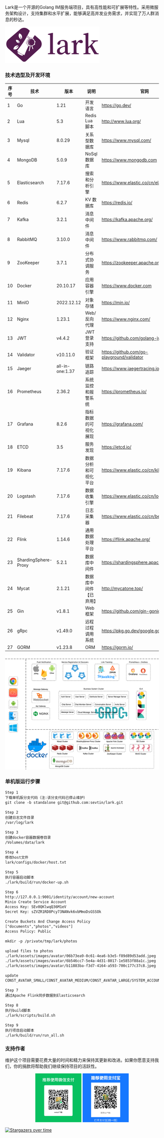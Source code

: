Lark是一个开源的Golang IM服务端项目，具有高性能和可扩展等特性。采用微服务架构设计，支持集群和水平扩展，能够满足高并发业务需求，并实现了万人群消息的秒达。

<img src="assets/images/lark-logo.png" height="119" width="309"/>

### 技术选型及开发环境
| 序号 | 技术                   | 版本              | 说明            | 官网                                         |
|----|----------------------|-----------------|---------------|--------------------------------------------|
| 1  | Go                   | 1.21          | 开发语言          | https://go.dev/                            |
| 2  | Lua                  | 5.3             | Redis Lua 脚本  | http://www.lua.org/                        |
| 3  | Mysql                | 8.0.29          | 关系型数据库        | https://www.mysql.com/                     |
| 4  | MongoDB              | 5.0.9           | NoSql数据库 | https://www.mongodb.com                    |
| 5  | Elasticsearch        | 7.17.6          | 搜索和分析引擎       | https://www.elastic.co/cn/elasticsearch/   |
| 6  | Redis                | 6.2.7           | KV 数据库        | https://redis.io/                          |
| 7  | Kafka                | 3.2.1           | 消息中间件         | https://kafka.apache.org/                  |
| 8  | RabbitMQ             | 3.10.0          | 消息中间件         | https://www.rabbitmq.com/                  |
| 9  | ZooKeeper            | 3.7.1           | 分布式协调服务       | https://zookeeper.apache.org/              |
| 10 | Docker               | 20.10.17        | 应用容器引擎        | https://www.docker.com                     |
| 11 | MinIO                | 2022.12.12      | 对象存储          | https://min.io/                            |
| 12 | Nginx                | 1.23.1          | Web/反向代理      | https://www.nginx.com/                     |
| 13 | JWT                  | v4.4.2          | JWT登录支持       | https://github.com/golang-jwt/jwt          |
| 14 | Validator            | v10.11.0        | 验证框架          | https://github.com/go-playground/validator |
| 15 | Jaeger               | all-in-one:1.37 | 链路追踪          | https://www.jaegertracing.io               |
| 16 | Prometheus           | 2.36.2          | 系统监控和报警系统     | https://prometheus.io/                     |
| 17 | Grafana              | 8.2.6           | 指标数据的可视化展现    | https://grafana.com/                       |
| 18 | ETCD                 | 3.5             | 服务发现          | https://etcd.io/                           |
| 19 | Kibana               | 7.17.6          | 数据分析和可视化平台    | https://www.elastic.co/cn/kibana/          |
| 20 | Logstash             | 7.17.6          | 数据收集引擎        | https://www.elastic.co/cn/logstash/        |
| 21 | Filebeat             | 7.17.6          | 日志采集器         | https://www.elastic.co/cn/beats/filebeat   |
| 22 | Flink                | 1.14.6          | 通用数据处理平台      | https://flink.apache.org/                  |
| 23 | ShardingSphere-Proxy | 5.2.1           | 数据库中间件        | https://shardingsphere.apache.org/         |
| 24 | Mycat                | 2.1.21          | 数据库中间件【已弃用】   | http://mycatone.top/                       |
| 25 | Gin                  | v1.8.1          | Web 框架        | https://github.com/gin-gonic/gin           |
| 26 | gRpc                 | v1.49.0         | 远程过程调用系统      | https://pkg.go.dev/google.golang.org/grpc  |
| 27 | GORM                 | v1.23.8         | ORM           | https://gorm.io/                           |


![](assets/images/lark-architecture-diagram.png)


### 单机版运行步骤

```
Step 1
下载单机版分支代码（注:该分支代码已停止维护）
git clone -b standalone git@github.com:sevtin/lark.git

Step 2
创建日志文件目录
/var/log/lark

Step 3
创建docker容器数据卷目录
/Volumes/data/lark

Step 4
修改host文件
lark/configs/docker/host.txt

Step 5
执行容器启动脚本
./lark/build/run/docker-up.sh

Step 6
http://127.0.0.1:9001/identity/account/new-account
Minio Create Service Account
Access Key: SEv0QKlwqQ36M1eV
Secret Key: sZVZR1RD8Pcy73NANvk6vbMmoDsGSSOk

Create Buckets And Change Access Policy
["documents","photos","videos"]
Access Policy: Public

mkdir -p /private/tmp/lark/photos

upload files to photos
./lark/assets/images/avatar/06b73ea9-0c61-4ea6-b3e5-f89d89d53add.jpeg
./lark/assets/images/avatar/6b546cc7-5e4a-4d31-8017-1e5853f88a1c.jpeg
./lark/assets/images/avatar/b11883ba-f3d7-4164-a593-700c177c37c8.jpeg

update CONST_AVATAR_SMALL/CONST_AVATAR_MEDIUM/CONST_AVATAR_LARGE/SYSTEM_ACCOUNT_AVATAR_CONTACT_INVITE

Step 7
通过Apache Flink同步数据到Elasticsearch

Step 8
执行build脚本
./lark/scripts/build.sh

Step 9
执行项目启动脚本
./lark/build/run/run_all.sh

```

### 支持作者
维护这个项目需要花费大量的时间和精力来保持其更新和改进。如果你愿意支持我们，你的捐款将帮助我们继续保持项目的活跃性。
<center>
<img src="assets/images/WeChatPay.jpg" alt="WeChatPay" width="30%"/>
<img src="assets/images/Alipay.jpg" alt="Alipay" width="30%"/>
</center>

[![Stargazers over time](https://starchart.cc/sevtin/lark.svg)](https://starchart.cc/sevtin/lark)

